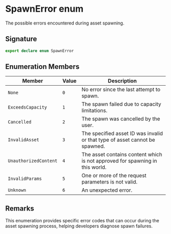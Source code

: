 # SpawnError enum

The possible errors encountered during asset spawning.

## Signature

```typescript
export declare enum SpawnError
```

## Enumeration Members

| Member | Value | Description |
|--------|-------|-------------|
| `None` | `0` | No error since the last attempt to spawn. |
| `ExceedsCapacity` | `1` | The spawn failed due to capacity limitations. |
| `Cancelled` | `2` | The spawn was cancelled by the user. |
| `InvalidAsset` | `3` | The specified asset ID was invalid or that type of asset cannot be spawned. |
| `UnauthorizedContent` | `4` | The asset contains content which is not approved for spawning in this world. |
| `InvalidParams` | `5` | One or more of the request parameters is not valid. |
| `Unknown` | `6` | An unexpected error. |

## Remarks

This enumeration provides specific error codes that can occur during the asset spawning process, helping developers diagnose spawn failures.